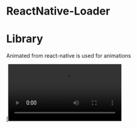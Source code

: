 # ReactNative-Loader

# Library
Animated from react-native is used for animations

[![Watch the video](https://user-images.githubusercontent.com/76818252/104084811-93895d80-5270-11eb-9e11-8ba7f9bdff71.mp4)
